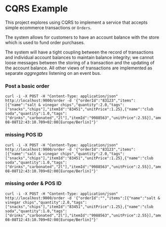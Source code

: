 # CQRS Example

This project explores using CQRS to implement a service that accepts simple ecommerce transactions or `Orders`.
 
 The system allows for customers to have an account balance with the store which is used to fund order purchases.
 
 The system will have a tight coupling between the record of transactions and individual account balances to maintain 
 balance integrity; we cannot loose messages between the storing of a transaction and the updating of the account balance.
 All other views of transactions are implemented as separate _aggregates_ listening on an event bus.
 
### Post a basic order
    curl -i -X POST -H "Content-Type: application/json" http://localhost:9000/order -d '{"orderId":"83123","items":[{"name":"salt & vinegar chips","quantity":2.0,"tags":["snacks","chips"],"itemId":"83451","unitPrice":1.25},{"name":"club soda","quantity":1.0,"tags":["drinks","carbonated","2l"],"itemId":"9988563","unitPrice":2.55}],"amount":4.75,"posId":"145a","customerId":"8300","taxAmount":0.0,"date":"2017-08-08T12:43:10.709+02:00[Europe/Berlin]"}'


### missing POS ID
    curl -i -X POST -H "Content-Type: application/json" http://localhost:9000/order -d '{"orderId":"83123","items":[{"name":"salt & vinegar chips","quantity":2.0,"tags":["snacks","chips"],"itemId":"83451","unitPrice":1.25},{"name":"club soda","quantity":1.0,"tags":["drinks","carbonated","2l"],"itemId":"9988563","unitPrice":2.55}],"amount":4.75,"posId":"","customerId":"8300","taxAmount":0.0,"date":"2017-08-08T12:43:10.709+02:00[Europe/Berlin]"}'

### missing order & POS ID
    curl -i -X POST -H "Content-Type: application/json" http://localhost:9000/order -d '{"orderId":"","items":[{"name":"salt & vinegar chips","quantity":2.0,"tags":["snacks","chips"],"itemId":"83451","unitPrice":1.25},{"name":"club soda","quantity":1.0,"tags":["drinks","carbonated","2l"],"itemId":"9988563","unitPrice":2.55}],"amount":4.75,"posId":"","customerId":"8300","taxAmount":0.0,"date":"2017-08-08T12:43:10.709+02:00[Europe/Berlin]"}'
